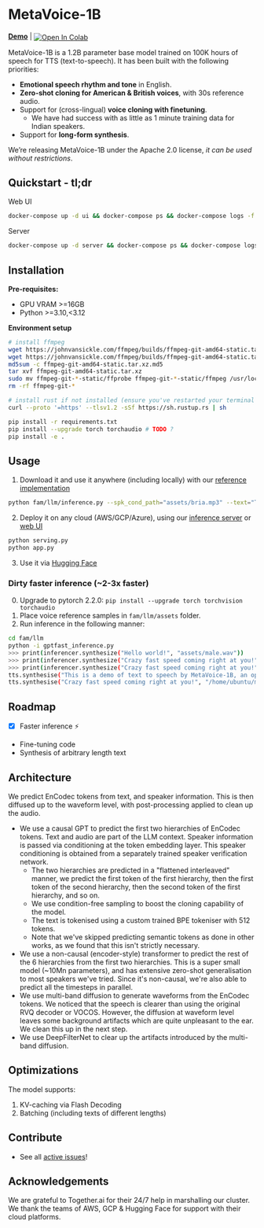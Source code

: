 # MetaVoice-1B


<p>
<a href="https://ttsdemo.themetavoice.xyz/"><b>Demo</b></a> | <a target="_blank" style="display: inline-block; vertical-align: middle" href="https://colab.research.google.com/drive/1UmjE1mzfG4td0rCjJEaAWGQXpn_GuwwY?authuser=0#scrollTo=mPgTfUdBJF1B">
  <img src="https://colab.research.google.com/assets/colab-badge.svg" alt="Open In Colab"/>
</a> 
</p>

MetaVoice-1B is a 1.2B parameter base model trained on 100K hours of speech for TTS (text-to-speech). It has been built with the following priorities:
* **Emotional speech rhythm and tone** in English.
* **Zero-shot cloning for American & British voices**, with 30s reference audio.
* Support for (cross-lingual) **voice cloning with finetuning**.
  * We have had success with as little as 1 minute training data for Indian speakers.
* Support for **long-form synthesis**.

We’re releasing MetaVoice-1B under the Apache 2.0 license, *it can be used without restrictions*.


## Quickstart - tl;dr

Web UI
```bash
docker-compose up -d ui && docker-compose ps && docker-compose logs -f
```

Server
```bash
docker-compose up -d server && docker-compose ps && docker-compose logs -f
```

## Installation  

**Pre-requisites:**
- GPU VRAM >=16GB
- Python >=3.10,<3.12

**Environment setup**
```bash
# install ffmpeg
wget https://johnvansickle.com/ffmpeg/builds/ffmpeg-git-amd64-static.tar.xz
wget https://johnvansickle.com/ffmpeg/builds/ffmpeg-git-amd64-static.tar.xz.md5
md5sum -c ffmpeg-git-amd64-static.tar.xz.md5
tar xvf ffmpeg-git-amd64-static.tar.xz
sudo mv ffmpeg-git-*-static/ffprobe ffmpeg-git-*-static/ffmpeg /usr/local/bin/
rm -rf ffmpeg-git-*

# install rust if not installed (ensure you've restarted your terminal after installation)
curl --proto '=https' --tlsv1.2 -sSf https://sh.rustup.rs | sh

pip install -r requirements.txt
pip install --upgrade torch torchaudio # TODO ?
pip install -e .
```

## Usage
1. Download it and use it anywhere (including locally) with our [reference implementation](/fam/llm/sample.py)
```bash
python fam/llm/inference.py --spk_cond_path="assets/bria.mp3" --text="This is a demo of text to speech by MetaVoice-1B, an open-source foundational audio model."
```

2. Deploy it on any cloud (AWS/GCP/Azure), using our [inference server](/fam/llm/serving.py) or [web UI](/fam/ui/app.py)
```bash
python serving.py
python app.py 
```

3. Use it via [Hugging Face](https://huggingface.co/metavoiceio)

### Dirty faster inference (~2-3x faster)


0. Upgrade to pytorch 2.2.0: `pip install --upgrade torch torchvision torchaudio`
1. Place voice reference samples in `fam/llm/assets` folder.
2. Run inference in the following manner:
```bash
cd fam/llm
python -i gptfast_inference.py
>>> print(inferencer.synthesize("Hello world!", "assets/male.wav"))
>>> print(inferencer.synthesize("Crazy fast speed coming right at you!", "assets/male.wav"))
>>> print(inferencer.synthesize("Crazy fast speed coming right at you!", "assets/female.wav"))
tts.synthesise("This is a demo of text to speech by MetaVoice-1B, an open-source foundational audio model by MetaVoice. How did you find us?", "/home/ubuntu/metavoice-src/assets/bria.mp3")
tts.synthesise("Crazy fast speed coming right at you!", "/home/ubuntu/metavoice-src/assets/bria.mp3")
```


## Roadmap
- [x] Faster inference ⚡
- Fine-tuning code
- Synthesis of arbitrary length text

## Architecture
We predict EnCodec tokens from text, and speaker information. This is then diffused up to the waveform level, with post-processing applied to clean up the audio.

* We use a causal GPT to predict the first two hierarchies of EnCodec tokens. Text and audio are part of the LLM context. Speaker information is passed via conditioning at the token embedding layer. This speaker conditioning is obtained from a separately trained speaker verification network.
  - The two hierarchies are predicted in a "flattened interleaved" manner, we predict the first token of the first hierarchy, then the first token of the second hierarchy, then the second token of the first hierarchy, and so on.
  - We use condition-free sampling to boost the cloning capability of the model.
  - The text is tokenised using a custom trained BPE tokeniser with 512 tokens.
  - Note that we've skipped predicting semantic tokens as done in other works, as we found that this isn't strictly necessary.
* We use a non-causal (encoder-style) transformer to predict the rest of the 6 hierarchies from the first two hierarchies. This is a super small model (~10Mn parameters), and has extensive zero-shot generalisation to most speakers we've tried. Since it's non-causal, we're also able to predict all the timesteps in parallel.
* We use multi-band diffusion to generate waveforms from the EnCodec tokens. We noticed that the speech is clearer than using the original RVQ decoder or VOCOS. However, the diffusion at waveform level leaves some background artifacts which are quite unpleasant to the ear. We clean this up in the next step.
* We use DeepFilterNet to clear up the artifacts introduced by the multi-band diffusion. 

## Optimizations
The model supports: 
1. KV-caching via Flash Decoding 
2. Batching (including texts of different lengths)

## Contribute
- See all [active issues](https://github.com/metavoiceio/metavoice-src/issues)!

## Acknowledgements
We are grateful to Together.ai for their 24/7 help in marshalling our cluster. We thank the teams of AWS, GCP & Hugging Face for support with their cloud platforms.
